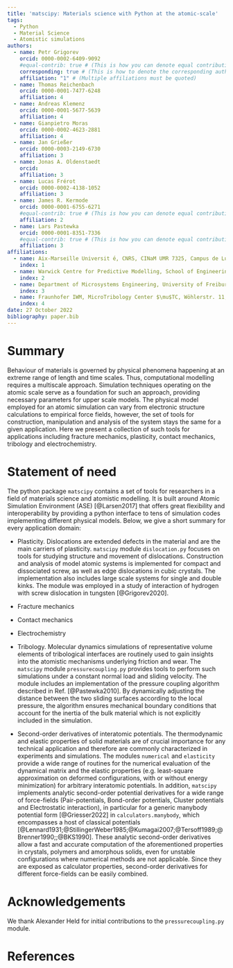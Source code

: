 ```yaml
---
title: 'matscipy: Materials science with Python at the atomic-scale'
tags:
  - Python
  - Material Science
  - Atomistic simulations
authors:
  - name: Petr Grigorev
    orcid: 0000-0002-6409-9092
    #equal-contrib: true # (This is how you can denote equal contributions between multiple authors)
    corresponding: true # (This is how to denote the corresponding author)
    affiliation: "1" # (Multiple affiliations must be quoted)
  - name: Thomas Reichenbach
    orcid: 0000-0001-7477-6248
    affiliation: 4
  - name: Andreas Klemenz
    orcid: 0000-0001-5677-5639
    affiliation: 4
  - name: Gianpietro Moras
    orcid: 0000-0002-4623-2881
    affiliation: 4
  - name: Jan Grießer
    orcid: 0000-0003-2149-6730
    affiliation: 3
  - name: Jonas A. Oldenstaedt
    orcid: 
    affiliation: 3
  - name: Lucas Frérot
    orcid: 0000-0002-4138-1052
    affiliation: 3
  - name: James R. Kermode
    orcid: 0000-0001-6755-6271
    #equal-contrib: true # (This is how you can denote equal contributions between multiple authors)
    affiliation: 2
  - name: Lars Pastewka
    orcid: 0000-0001-8351-7336
    #equal-contrib: true # (This is how you can denote equal contributions between multiple authors)
    affiliation: 3
affiliations:
  - name: Aix-Marseille Universit ́e, CNRS, CINaM UMR 7325, Campus de Luminy, 13288 Marseille, France
    index: 1
  - name: Warwick Centre for Predictive Modelling, School of Engineering, University of Warwick, Coventry CV4 7AL, United Kingdom
    index: 2
  - name: Department of Microsystems Engineering, University of Freiburg, 79110 Freiburg, Germany
    index: 3
  - name: Fraunhofer IWM, MicroTribology Center $\mu$TC, Wöhlerstr. 11, 79108, Freiburg, Germany
    index: 4
date: 27 October 2022
bibliography: paper.bib
---
```


# Summary

Behaviour of materials is governed by physical phenomena happening at an extreme range of length and time scales. Thus, computational modelling requires a multiscale approach. Simulation techniques operating on the atomic scale serve as a foundation for such an approach, providing necessary parameters for upper scale models. The physical model employed for an atomic simulation can vary from electronic structure calculations to empirical force fields, however, the set of tools for construction, manipulation and analysis of the system stays the same for a given application. Here we present a collection of such tools for applications including fracture mechanics, plasticity, contact mechanics, tribology and electrochemistry. 

# Statement of need

The python package `matscipy` contains a set of tools for researchers in a field of materials science and atomistic modelling. It is built around Atomic Simulation Environment (ASE) [@Larsen2017] that offers great flexibility and interoperability by providing a python interface to tens of simulation codes implementing different physical models. Below, we give a short summary for every application domain:

- Plasticity. Dislocations are extended defects in the material and are the main carriers of plasticity. `matscipy` module `dislocation.py` focuses on tools for studying structure and movement of dislocations. Construction and analysis of model atomic systems is implemented for compact and dissociated screw, as well as edge dislocations in cubic crystals. The implementation also includes large scale systems for single and double kinks. The module was employed in a study of interaction of hydrogen with screw dislocation in tungsten [@Grigorev2020].

- Fracture mechanics
- Contact mechanics
- Electrochemistry
- Tribology. Molecular dynamics simulations of representative volume elements of tribological interfaces are routinely used to gain insights into the atomistic mechanisms underlying friction and wear. The `matscipy` module `pressurecoupling.py` provides tools to perform such simulations under a constant normal load and sliding velocity. The module includes an implementation of the pressure coupling algorithm described in Ref. [@Pastewka2010]. By dynamically adjusting the distance between the two sliding surfaces according to the local pressure, the algorithm ensures mechanical boundary conditions that account for the inertia of the bulk material which is not explicitly included in the simulation.
- Second-order derivatives of interatomic potentials. The thermodynamic and elastic properties of solid materials are of crucial importance for any technical application and therefore are commonly characterized in experiments and simulations. The modules `numerical` and `elasticity` provide a wide range of routines for the numerical evaluation of the dynamical matrix and the elastic properties (e.g. least-square approximation on deformed configurations, with or without energy minimization) for arbitrary interatomic potentials. In addition, `matscipy` implements analytic second-order potential derivatives for a wide range of force-fields (Pair-potentials, Bond-order potentials, Cluster potentials and Electrostatic interaction), in particular for a generic manybody potential form [@Griesser2022] in `calculators.manybody`, which encompasses a host of classical potentials [@Lennard1931;@StillingerWeber1985;@Kumagai2007;@Tersoff1989;@Brenner1990;;@BKS1990]. These analytic second-order derivatives allow a fast and accurate computation of the aforementioned properties in crystals, polymers and amorphous solids, even for unstable configurations where numerical methods are not applicable. Since they are exposed as calculator properties, second-order derivatives for different force-fields can be easily combined.

<!---
(The multiscale simulation of material behavior often requires homogenization of second-order properties, such as elastic constants. While the module `elasticity` provides a wide range of routines for the numerical evaluation of elastic properties (e.g. least-square approximation on deformed configurations, with or without energy minimization), `matscipy` implements analytic second-order potential derivatives for a wide range of force-fields (e.g. Pair-potentials, Bond-order potentials, Cluster potentials, Electrostatic interaction using Ewald summation), in particular for a generic manybody potential form [@Griesser2022] in `calculators.manybody`, which can encompass a host of classical potentials [@StillingerWeber1985;@Kumagai2007;@Tersoff1989;@Brenner1990]. These second-order potential derivatives allow for the accurate computation of elastic constants in crystalline and amorphous materials, even in unstable configurations. Since they are exposed as calculator properties, second-order derivatives for different force-fields can be easily combined.
-->

# Acknowledgements
We thank Alexander Held for initial contributions to the `pressurecoupling.py` module.

# References
